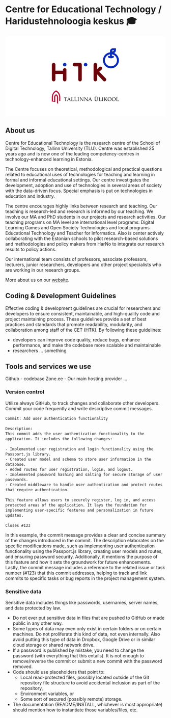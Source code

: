 # Centre for Educational Technology / Haridustehnoloogia keskus  🎓

![preview](https://github.com/centre-for-educational-technology/.github/raw/master/preview.png)

## About us

Centre for Educational Technology is the research centre of the School of Digital Technology, Tallinn University (TLU). Centre was established 25 years ago and is now one of the leading competency-centres in technology-enhanced learning in Estonia.

The Centre focuses on theoretical, methodological and practical questions related to educational uses of technologies for teaching and learning in formal and informal educational settings. Our centre investigates the development, adoption and use of technologies in several areas of society with the data-driven focus. Special emphasis is put on technologies in education and industry.

The centre encourages highly links between research and teaching. Our teaching is research-led and research is informed by our teaching. We involve our MA and PhD students in our projects and research activities. Our teaching programs on MA level are international level programs: Digital Learning Games and Open Society Technologies and local programs Educational Technology and Teacher for Informatics. Also is center actively collaborating with the Estonian schools to pilot research-based solutions and methodologies and policy makers from HarNo to integrate our research results to policy actions.

Our international team consists of professors, associate professors, lecturers, junior researchers, developers and other project specialists who are working in our research groups.

More about us on our [website](https://web.htk.tlu.ee/htk/).

## Coding & Development Guidelines

Effective coding & development guidelines are crucial for researchers and  developers to ensure consistent, maintainable, and high-quality code and project maintaining process. These guidelines provide a set of best practices and standards that promote readability, modularity, and collaboration among staff of the CET (HTK). By following these guidelines:
- developers can improve code quality, reduce bugs, enhance performance, and make the codebase more scalable and maintainable
- researchers ... something

## Tools and services we use

Github - codebase
Zone.ee - Our main hosting provider
...

### Version control

Utilize always GitHub, to track changes and collaborate other developers. Commit your code frequently and write descriptive commit messages.

```
Commit: Add user authentication functionality

Description:
This commit adds the user authentication functionality to the application. It includes the following changes:

- Implemented user registration and login functionality using the Passport.js library.
- Created user model and schema to store user information in the database.
- Added routes for user registration, login, and logout.
- Implemented password hashing and salting for secure storage of user passwords.
- Created middleware to handle user authentication and protect routes that require authentication.

This feature allows users to securely register, log in, and access protected areas of the application. It lays the foundation for implementing user-specific features and personalization in future updates.

Closes #123
```

In this example, the commit message provides a clear and concise summary of the changes introduced in the commit. The description elaborates on the specific modifications made, such as implementing user authentication functionality using the Passport.js library, creating user models and routes, and ensuring password security. Additionally, it mentions the purpose of this feature and how it sets the groundwork for future enhancements. Lastly, the commit message includes a reference to the related issue or task number (#123) that this commit addresses, helping to track and link commits to specific tasks or bug reports in the project management system.

### Sensitive data

Sensitive data includes things like passwords, usernames, server names, and data protected by law.

- Do not ever put sensitive data in files that are pushed to GitHub or made public in any other way.
- Some types of data may even only exist in certain folders or on certain machines. Do not proliferate this kind of data, not even internally. Also avoid putting this type of data in Dropbox, Google Drive or in similar cloud storage or shared network drive.
- If a password is published by mistake, you need to change the password (with everything that this entails). It is not enough to remove/reverse the commit or submit a new commit with the password removed.
- Code should use placeholders that point to:
  - Local read-protected files, possibly located outside of the Git repository file structure to avoid accidental inclusion as part of the repository,
  - Environment variables, or
  - Some sort of secured (possibly remote) storage.
- The documentation (README/INSTALL, whichever is most appropriate) should mention how to instantiate those variables/files, etc.
